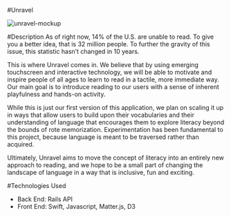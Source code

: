 #Unravel

![unravel-mockup](https://cloud.githubusercontent.com/assets/17561356/19949450/bb9c2f84-a11f-11e6-9af9-ad7b9c1166da.png)

#Description
As of right now, 14% of the U.S. are unable to read. To give you a better idea, that is 32 million people. To further the gravity of this issue, this statistic hasn’t changed in 10 years. 

This is where Unravel comes in. We believe that by using emerging touchscreen and interactive technology, we will be able to motivate and inspire people of all ages to learn to read in a tactile, more immediate way. Our main goal is to introduce reading to our users with a sense of inherent playfulness and hands-on activity. 

While this is just our first version of this application, we plan on scaling it up in ways that allow users to build upon their vocabularies and their understanding of language that encourages them to explore literacy beyond the bounds of rote memorization. 
Experimentation has been fundamental to this project, because language is meant to be traversed rather than acquired. 

Ultimately, Unravel aims to move the concept of literacy into an entirely new approach to reading, and we hope to be a small part of changing the landscape of language in a way that is inclusive, fun and exciting.

#Technologies Used
* Back End: Rails API
* Front End: Swift, Javascript, Matter.js, D3
